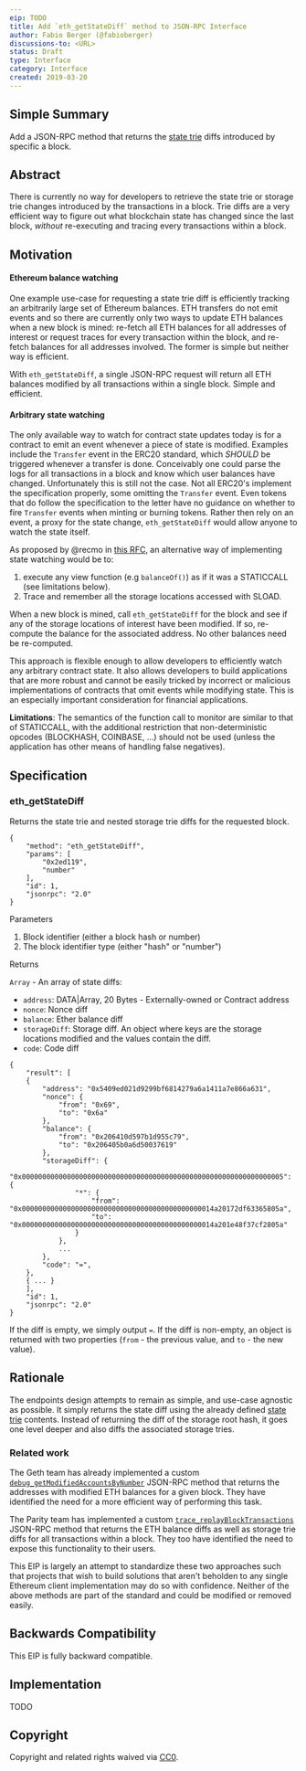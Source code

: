 ```yaml
---
eip: TODO
title: Add `eth_getStateDiff` method to JSON-RPC Interface
author: Fabio Berger (@fabioberger)
discussions-to: <URL>
status: Draft
type: Interface
category: Interface
created: 2019-03-20
---
```


<!--You can leave these HTML comments in your merged EIP and delete the visible duplicate text guides, they will not appear and may be helpful to refer to if you edit it again. This is the suggested template for new EIPs. Note that an EIP number will be assigned by an editor. When opening a pull request to submit your EIP, please use an abbreviated title in the filename, `eip-draft_title_abbrev.md`. The title should be 44 characters or less.-->

## Simple Summary

<!--"If you can't explain it simply, you don't understand it well enough." Provide a simplified and layman-accessible explanation of the EIP.-->

Add a JSON-RPC method that returns the [state trie](https://github.com/ethereum/wiki/wiki/Patricia-Tree#state-trie) diffs introduced by specific a block.

## Abstract

<!--A short (~200 word) description of the technical issue being addressed.-->

There is currently no way for developers to retrieve the state trie or storage trie changes introduced by the transactions in a block. Trie diffs are a very efficient way to figure out what blockchain state has changed since the last block, _without_ re-executing and tracing every transactions within a block.

## Motivation

<!--The motivation is critical for EIPs that want to change the Ethereum protocol. It should clearly explain why the existing protocol specification is inadequate to address the problem that the EIP solves. EIP submissions without sufficient motivation may be rejected outright.-->

#### Ethereum balance watching

One example use-case for requesting a state trie diff is efficiently tracking an arbitrarily large set of Ethereum balances. ETH transfers do not emit events and so there are currently only two ways to update ETH balances when a new block is mined: re-fetch all ETH balances for all addresses of interest or request traces for every transaction within the block, and re-fetch balances for all addresses involved. The former is simple but neither way is efficient.

With `eth_getStateDiff`, a single JSON-RPC request will return all ETH balances modified by all transactions within a single block. Simple and efficient.

#### Arbitrary state watching

The only available way to watch for contract state updates today is for a contract to emit an event whenever a piece of state is modified. Examples include the `Transfer` event in the ERC20 standard, which _SHOULD_ be triggered whenever a transfer is done. Conceivably one could parse the logs for all transactions in a block and know which user balances have changed. Unfortunately this is still not the case. Not all ERC20's implement the specification properly, some omitting the `Transfer` event. Even tokens that do follow the specification to the letter have no guidance on whether to fire `Transfer` events when minting or burning tokens. Rather then rely on an event, a proxy for the state change, `eth_getStateDiff` would allow anyone to watch the state itself.

As proposed by @recmo in [this RFC](https://github.com/ethereum/EIPs/issues/781), an alternative way of implementing state watching would be to:

1. execute any view function (e.g `balanceOf()`) as if it was a STATICCALL (see limitations below).
2. Trace and remember all the storage locations accessed with SLOAD.

When a new block is mined, call `eth_getStateDiff` for the block and see if any of the storage locations of interest have been modified. If so, re-compute the balance for the associated address. No other balances need be re-computed.

This approach is flexible enough to allow developers to efficiently watch any arbitrary contract state. It also allows developers to build applications that are more robust and cannot be easily tricked by incorrect or malicious implementations of contracts that omit events while modifying state. This is an especially important consideration for financial applications.

**Limitations**: The semantics of the function call to monitor are similar to that of STATICCALL, with the additional restriction that non-deterministic opcodes (BLOCKHASH, COINBASE, …) should not be used (unless the application has other means of handling false negatives).

## Specification

<!--The technical specification should describe the syntax and semantics of any new feature. The specification should be detailed enough to allow competing, interoperable implementations for any of the current Ethereum platforms (go-ethereum, parity, cpp-ethereum, ethereumj, ethereumjs, and [others](https://github.com/ethereum/wiki/wiki/Clients)).-->

### eth_getStateDiff

Returns the state trie and nested storage trie diffs for the requested block.

```
{
    "method": "eth_getStateDiff",
    "params": [
        "0x2ed119",
        "number"
    ],
    "id": 1,
    "jsonrpc": "2.0"
}
```

Parameters

1. Block identifier (either a block hash or number)
2. The block identifier type (either "hash" or "number")

Returns

`Array` - An array of state diffs:

- `address`: DATA|Array, 20 Bytes - Externally-owned or Contract address
- `nonce`: Nonce diff
- `balance`: Ether balance diff
- `storageDiff`: Storage diff. An object where keys are the storage locations modified and the values contain the diff.
- `code`: Code diff

```
{
    "result": [
    {
        "address": "0x5409ed021d9299bf6814279a6a1411a7e866a631",
        "nonce": {
            "from": "0x69",
            "to": "0x6a"
        },
        "balance": {
            "from": "0x206410d597b1d955c79",
            "to": "0x206405b0a6d50037619"
        },
        "storageDiff": {
            "0x0000000000000000000000000000000000000000000000000000000000000005": {
                "*": {
                    "from": "0x00000000000000000000000000000000000000000000014a20172df63365805a",
                    "to": "0x00000000000000000000000000000000000000000000014a201e48f37cf2805a"
                }
            },
            ...
        },
        "code": "=",
    },
    { ... }
    ],
    "id": 1,
    "jsonrpc": "2.0"
}
```

If the diff is empty, we simply output `=`. If the diff is non-empty, an object is returned with two properties (`from` - the previous value, and `to` - the new value).

## Rationale

<!--The rationale fleshes out the specification by describing what motivated the design and why particular design decisions were made. It should describe alternate designs that were considered and related work, e.g. how the feature is supported in other languages. The rationale may also provide evidence of consensus within the community, and should discuss important objections or concerns raised during discussion.-->

The endpoints design attempts to remain as simple, and use-case agnostic as possible. It simply returns the state diff using the already defined [state trie](https://github.com/ethereum/wiki/wiki/Patricia-Tree#state-trie) contents. Instead of returning the diff of the storage root hash, it goes one level deeper and also diffs the associated storage tries.

### Related work

The Geth team has already implemented a custom [`debug_getModifiedAccountsByNumber`](https://github.com/ethereum/go-ethereum/blob/91eec1251c06727581063cd7e942ba913d806971/eth/api.go#L421) JSON-RPC method that returns the addresses with modified ETH balances for a given block. They have identified the need for a more efficient way of performing this task.

The Parity team has implemented a custom [`trace_replayBlockTransactions`](https://wiki.parity.io/JSONRPC-trace-module#trace_replayblocktransactions) JSON-RPC method that returns the ETH balance diffs as well as storage trie diffs for all transactions within a block. They too have identified the need to expose this functionality to their users.

This EIP is largely an attempt to standardize these two approaches such that projects that wish to build solutions that aren't beholden to any single Ethereum client implementation may do so with confidence. Neither of the above methods are part of the standard and could be modified or removed easily.

## Backwards Compatibility

<!--All EIPs that introduce backwards incompatibilities must include a section describing these incompatibilities and their severity. The EIP must explain how the author proposes to deal with these incompatibilities. EIP submissions without a sufficient backwards compatibility treatise may be rejected outright.-->

This EIP is fully backward compatible.

## Implementation

<!--The implementations must be completed before any EIP is given status "Final", but it need not be completed before the EIP is accepted. While there is merit to the approach of reaching consensus on the specification and rationale before writing code, the principle of "rough consensus and running code" is still useful when it comes to resolving many discussions of API details.-->

TODO

## Copyright

Copyright and related rights waived via [CC0](https://creativecommons.org/publicdomain/zero/1.0/).

```

```
